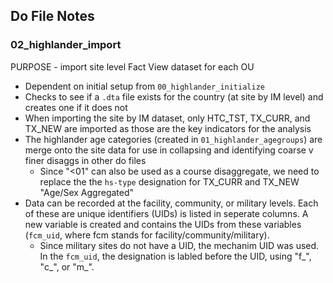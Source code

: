 ## Do File Notes
### 02_highlander_import

PURPOSE - import site level Fact View dataset for each OU

- Dependent on initial setup from `00_highlander_initialize`
- Checks to see if a `.dta` file exists for the country (at site by IM level) and creates one if it does not
- When importing the site by IM dataset, only HTC_TST, TX_CURR, and TX_NEW are imported as those are the key indicators for the analysis
- The highlander age categories (created in `01_highlander_agegroups`) are merge onto the site data for use in collapsing and identifying coarse v finer   disaggs in other do files
  * Since "<01" can also be used as a course disaggregate, we need to replace the the `hs-type` designation for TX_CURR and TX_NEW "Age/Sex Aggregated"
- Data can be recorded at the facility, community, or military levels.  Each of these are unique identifiers (UIDs) is listed in seperate columns. A new variable is created and contains the UIDs from these variables (`fcm_uid`, where fcm stands for facility/community/military).
  * Since military sites do not have a UID, the mechanim UID was used. In the `fcm_uid`, the designation is labled before the UID, using "f_", "c_", or "m_".
